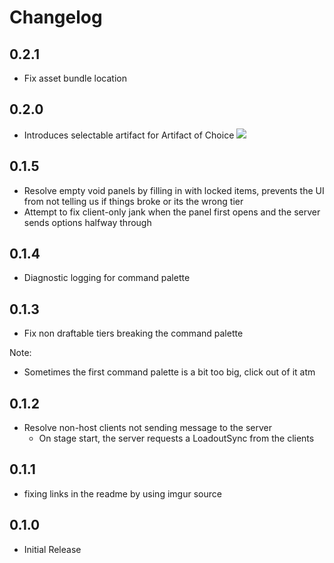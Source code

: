 # Changelog

## 0.2.1

- Fix asset bundle location

## 0.2.0

- Introduces selectable artifact for Artifact of Choice
![](https://imgur.com/0kbXZSV.png)

## 0.1.5

- Resolve empty void panels by filling in with locked items, prevents the UI from not telling us if things broke or its the wrong tier
- Attempt to fix client-only jank when the panel first opens and the server sends options halfway through

## 0.1.4

- Diagnostic logging for command palette

## 0.1.3

- Fix non draftable tiers breaking the command palette

Note:

- Sometimes the first command palette is a bit too big, click out of it atm

## 0.1.2

- Resolve non-host clients not sending message to the server
  - On stage start, the server requests a LoadoutSync from the clients

## 0.1.1

- fixing links in the readme by using imgur source

## 0.1.0

- Initial Release
